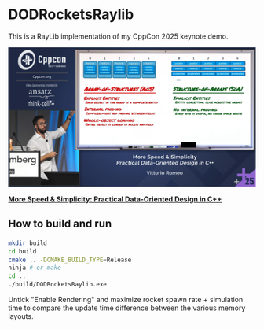 # DODRocketsRaylib

This is a RayLib implementation of my CppCon 2025 keynote demo.

[<img src="keynote.png">](https://www.youtube.com/watch?v=SzjJfKHygaQ)

[**More Speed & Simplicity: Practical Data-Oriented Design in C++**](https://www.youtube.com/watch?v=SzjJfKHygaQ)

## How to build and run

```bash
mkdir build
cd build
cmake .. -DCMAKE_BUILD_TYPE=Release
ninja # or make
cd ..
./build/DODRocketsRaylib.exe
```

Untick "Enable Rendering" and maximize rocket spawn rate + simulation time to compare the update time difference between the various memory layouts.
